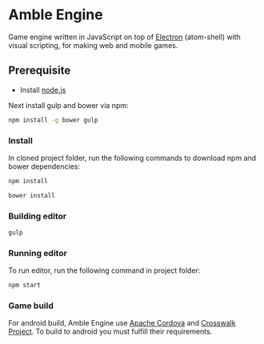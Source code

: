 # Amble Engine
Game engine written in JavaScript on top of [Electron](http://electron.atom.io/) (atom-shell) with visual scripting, for making web and mobile games.

## Prerequisite

- Install [node.js](https://nodejs.org/)

Next install gulp and bower via npm:

```bash
npm install -g bower gulp
```

### Install

In cloned project folder, run the following commands to download npm and bower dependencies:

```bash
npm install
```
```bash
bower install
```

### Building editor

```bash
gulp
```

### Running editor

To run editor, run the following command in project folder:

```bash
npm start
```

### Game build

For android build, Amble Engine use [Apache Cordova](https://cordova.apache.org/) and [Crosswalk Project](https://crosswalk-project.org/). To build to android you must fulfill their requirements.
